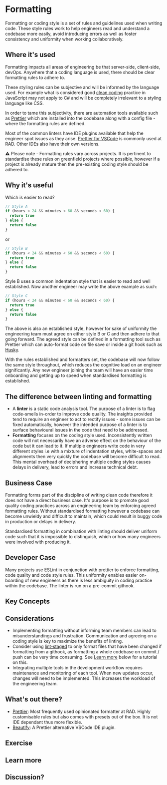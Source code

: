# Formatting

Formatting or coding style is a set of rules and guidelines used when writing code. These style rules work to help engineers read and understand a codebase more easily, avoid introducing errors as well as foster consistency and uniformity when working collaboratively.

## Where it's used

Formatting impacts all areas of engineering be that server-side, client-side, devOps. Anywhere that a coding language is used, there should be clear formatting rules to adhere to.

These styling rules can be subjective and will be informed by the language used. For example what is considered good [clean coding](https://github.com/ryanmcdermott/clean-code-javascript) practice in JavaScript may not apply to C# and will be completely irrelevant to a styling language like CSS.

In order to tame this subjectivity, there are automation tools available such as [Prettier](https://github.com/prettier/prettier) which are installed into the codebase along with a config file - where the formatting rules are defined.

Most of the common linters have IDE plugins available that help the engineer spot issues as they arise. [Prettier for VSCode](https://marketplace.visualstudio.com/items?itemName=esbenp.prettier-vscode) is commonly used at RAD. Other IDEs also have their own versions.

:warning: Please note - Formatting rules vary across projects. It is pertinent to standardise these rules on greenfield projects where possible, however if a project is already mature then the pre-existing coding style should be adhered to.

## Why it's useful

Which is easier to read?

```javascript
// Style A
if (hours < 24 && minutes < 60 && seconds < 60) {
  return true
} else {
  return false
}
```

or

```javascript
// Style B
if (hours < 24 && minutes < 60 && seconds < 60) {
  return true
} else {
  return false
}
```

Style B uses a common indentation style that is easier to read and well established. Now another engineer may write the above example as such:

```javascript
// Style C
if (hours < 24 && minutes < 60 && seconds < 60) {
  return true
} else {
  return false
}
```

The above is also an established style, however for sake of uniformity the engineering team must agree on either style B or C and then adhere to that going forward. The agreed style can be defined in a formatting tool such as Prettier which can auto-format code on file save or inside a git hook such as [Husky](https://typicode.github.io/husky/#/).

With the rules established and formatters set, the codebase will now follow the same style throughout, which reduces the cognitive load on an engineer significantly. Any new engineer joining the team will have an easier time onboarding and getting up to speed when standardised formatting is established.

## The difference between linting and formatting

- A **linter** is a static code analysis tool. The purpose of a linter is to flag code-smells in-order to improve code quality. The insights provided tend to require an engineer to act to rectify issues - some issues can be fixed automatically, however the intended purpose of a linter is to surface behavioural issues in the code that need to be addressed.
- **Formatting** focuses on the coding style used. Inconsistently written code will not necessarily have an adverse effect on the behaviour of the code but it can lead to it. If multiple engineers write code in very different styles i.e with a mixture of indentation styles, white-spaces and alignments then very quickly the codebase will become difficult to read. This mental overhead of deciphering multiple coding styles causes delays in delivery, lead to errors and increase technical debt.

## Business Case

Formatting forms part of the discipline of writing clean code therefore it does not have a direct business case. It's purpose is to promote good quality coding practices across an engineering team by enforcing agreed formatting rules. Without standardised formatting however a codebase can become unwieldy and difficult to maintain, which could result in buggy code in production or delays in delivery.

Standardised formatting in combination with linting should deliver uniform code such that it is impossible to distinguish, which or how many engineers were involved with producing it.

## Developer Case

Many projects use ESLint in conjunction with prettier to enforce formatting, code quality and code style rules. This uniformity enables easier on-boarding of new engineers as there is less ambiguity in coding practice within the codebase. The linter is run on a pre-commit githook.

## Key Concepts

<!-- High level concepts and opinions. eg BEM with CSS, Accessibility with HTML -->

## Considerations

- Implementing formatting without informing team members can lead to misunderstandings and frustration. Communication and agreeing on a coding style is key to maximize the benefits of linting.
- Consider using [lint-staged](https://github.com/okonet/lint-staged) to only format files that have been changed if formatting from a githook, as formatting a whole codebase on commit / push can be very time consuming. See [Learn more](#Learn-more) below for a tutorial on this.
- Integrating multiple tools in the development workflow requires maintenance and monitoring of each tool. When new updates occur, changes will need to be implemented. This increases the workload of the engineering team.

## What's out there?

- [Prettier](https://github.com/prettier/prettier): Most frequently used opinionated formatter at RAD. Highly customisable rules but also comes with presets out of the box. It is not IDE dependant thus more flexible.
- [Beautify](https://marketplace.visualstudio.com/items?itemName=HookyQR.beautify): A Prettier alternative VSCode IDE plugin.

## Exercise

<!-- 2+ exercise & answers -->

## Learn more

<!-- 3+ resources of where further training can be done. Try to identify all levels - this may be useful to be broken out -->

## Discussion?

<!-- To be had in person - link to recordings -->
